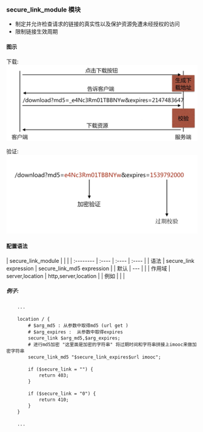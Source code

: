 ### secure_link_module 模块
- 制定并允许检查请求的链接的真实性以及保护资源免遭未经授权的访问
- 限制链接生效周期
#### 图示
下载:
![](/assets/secure_link_module_download.png)

验证:
![](/assets/secure_link_module_validate.png)

#### 配置语法
| secure_link_module |  |  |
| :-------- | :---- | :---- | :---- |
| 语法   | secure_link expression | secure_link_md5 expression |
| 默认   | --- |  |
| 作用域 | server,location | http,server,location |
| 例如 |  |  |

##### 例子:
```nginx
    ...
    
    location / {
        # $arg_md5 : 从参数中取得md5 (url get )
        # $arg_expires :  从参数中取得expires
        secure_link $arg_md5,$arg_expires;
        # 进行md5加密 "这里面是加密的字符串" 将过期时间和字符串拼接上imooc来做加密字符串
        secure_link_md5 "$secure_link_expires$url imooc";
        
        if ($secure_link = "") {
            return 403;
        }
        
        if ($secure_link = "0") {
            return 410;
        }
    }
    
    ...

```